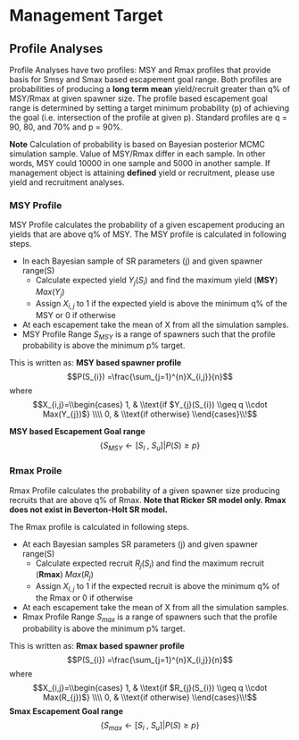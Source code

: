 # Management Target 

## Profile Analyses
Profile Analyses have two profiles: MSY and Rmax profiles that provide basis for Smsy and Smax based escapement goal range. Both profiles are probabilities of producing a **long term mean** yield/recruit greater than q% of MSY/Rmax at given spawner size.  The profile based escapement goal range is determined by setting a target minimum probability (p) of achieving the goal (i.e. intersection of the profile at given p). Standard profiles are q = 90, 80, and 70% and p = 90%.  

**Note** Calculation of probability is based on Bayesian posterior MCMC simulation sample. Value of MSY/Rmax differ in each sample. In other words, MSY could 10000 in one sample and 5000 in another sample. 
If management object is attaining **defined** yield or recruitment, please use yield and recruitment analyses.  

### MSY Profile 
MSY Profile calculates the probability of a given escapement producing an yields that are above q% of MSY.  The MSY profile is calculated in following steps.  
* In each Bayesian sample of SR parameters (j) and given spawner range(S)
  * Calculate expected yield $Y_{j}(S_{i})$ and find the maximum yield (**MSY**) $Max(Y_{j})$
  * Assign $X_{i,j}$ to 1 if the expected yield is above the minimum q% of the MSY or 0 if otherwise
* At each escapement take the mean of X from all the simulation samples. 
* MSY Profile Range $S_{MSY}$ is a range of spawners such that the profile probability is above the minimum p% target. 

This is written as: 
**MSY based spawner profile**
$$P(S_{i}) =\frac{\sum_{j=1}^{n}X_{i,j}}{n}$$
where
$$X_{i,j}=\\begin{cases}
               1,  & \\text{if $Y_{j}(S_{i}) \\geq q \\cdot Max(Y_{j})$} \\\\
               0, & \\text{if otherwise}
               \\end{cases}\\!$$


               
**MSY based Escapement Goal range**
$$\left \{ S_{MSY}\leftarrow \left [ S_{l}\: ,\:S_{u}  \right ]|P(S)\geq p \right \}$$

### Rmax Proile 
Rmax Profile calculates the probability of a given spawner size producing recruits that are above q% of Rmax.  **Note that Ricker SR model only.  Rmax does not exist in Beverton-Holt SR model.**  

The Rmax profile is calculated in following steps.  
* At each Bayesian samples SR parameters (j) and given spawner range(S)
  * Calculate expected recruit $R_{j}(S_{i})$ and find the maximum recruit (**Rmax**) $Max(R_{j})$
  * Assign $X_{i,j}$ to 1 if the expected recruit is above the minimum q% of the Rmax or 0 if otherwise
* At each escapement take the mean of X from all the simulation samples. 
* Rmax Profile Range $S_{max}$ is a range of spawners such that the profile probability is above the minimum p% target.  

This is written as: 
**Rmax based spawner profile**
$$P(S_{i}) =\frac{\sum_{j=1}^{n}X_{i,j}}{n}$$
where
$$X_{i,j}=\\begin{cases}
               1,  & \\text{if $R_{j}(S_{i}) \\geq q \\cdot Max(R_{j})$} \\\\
               0, & \\text{if otherwise}
               \\end{cases}\\!$$
**Smax Escapement Goal range**
$$\left \{ S_{max}\leftarrow \left [ S_{l}\: ,\:S_{u}  \right ]|P(S)\geq p \right \}$$


